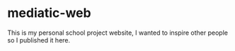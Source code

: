 # mediatic-web
 This is my personal school project website, I wanted to inspire other people so I published it here.
